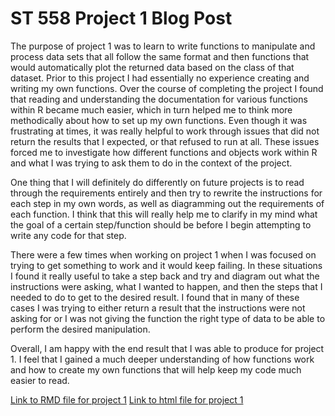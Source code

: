 # ST 558 Project 1 Blog Post

The purpose of project 1 was to learn to write functions to manipulate and process data sets that all follow the same format and then functions that would automatically plot the returned data based on the class of that dataset. Prior to this project I had essentially no experience creating and writing my own functions. Over the course of completing the project I found that reading and understanding the documentation for various functions within R became much easier, which in turn helped me to think more methodically about how to set up my own functions. Even though it was frustrating at times, it was really helpful to work through issues that did not return the results that I expected, or that refused to run at all. These issues forced me to investigate how different functions and objects work within R and what I was trying to ask them to do in the context of the project.

One thing that I will definitely do differently on future projects is to read through the requirements entirely and then try to rewrite the instructions for each step in my own words, as well as diagramming out the requirements of each function. I think that this will really help me to clarify in my mind what the goal of a certain step/function should be before I begin attempting to write any code for that step. 

There were a few times when working on project 1 when I was focused on trying to get something to work and it would keep failing. In these situations I found it really useful to take a step back and try and diagram out what the instructions were asking, what I wanted to happen, and then the steps that I needed to do to get to the desired result. I found that in many of these cases I was trying to either return a result that the instructions were not asking for or I was not giving the function the right type of data to be able to perform the desired manipulation.

Overall, I am happy with the end result that I was able to produce for project 1. I feel that I gained a much deeper understanding of how functions work and how to create my own functions that will help keep my code much easier to read.

[Link to RMD file for project 1](https://github.com/kebreeze/functions-project/blob/744b8e18920497e7b2056c39800c4a3efe54d960/Project_1_Breeze.Rmd)
[Link to html file for project 1](https://github.com/kebreeze/kebreeze.github.io/blob/ba19ccd6a8644ae432a173fcee4cdae64065e6e2/Project_1_Breeze.html)

